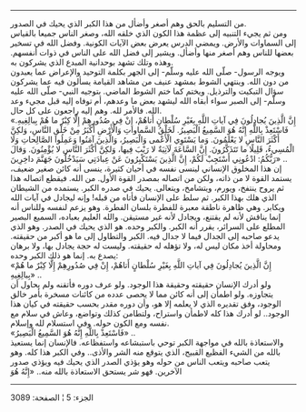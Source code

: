 ------------------------------------------------------------------------

من التسليم بالحق وهم أصغر وأضأل من هذا الكبر الذي يحيك في الصدور.  
ومن ثم يجيء التنبيه إلى عظمة هذا الكون الذي خلقه الله، وصغر الناس جميعا
بالقياس إلى السماوات والأرض. ويمضي الدرس يعرض بعض الآيات الكونية. وفضل
الله في تسخير بعضها للناس وهم أصغر منها وأضأل. ويشير إلى فضل الله على
الناس في ذوات أنفسهم. وهذه وتلك تشهد بوحدانية المبدع الذي يشركون به.  
ويوجه الرسول- صلّى الله عليه وسلّم- إلى الجهر بكلمة التوحيد والإعراض عما
يعبدون من دون الله. وينتهي الشوط بمشهد عنيف من مشاهد القيامة يسألون فيه
عما يشركون سؤال التبكيت والترذيل. ويختم كما ختم الشوط الماضي. بتوجيه
النبي- صلّى الله عليه وسلّم- إلى الصبر سواء أبقاه الله ليشهد بعض ما وعدهم،
أم توفاه إليه قبل مجيء وعد الله. فالأمر لله. وهم إليه راجعون على كل
حال.  
«إِنَّ الَّذِينَ يُجادِلُونَ فِي آياتِ اللَّهِ بِغَيْرِ سُلْطانٍ أَتاهُمْ، إِنْ فِي صُدُورِهِمْ إِلَّا كِبْرٌ ما
هُمْ بِبالِغِيهِ. فَاسْتَعِذْ بِاللَّهِ إِنَّهُ هُوَ السَّمِيعُ الْبَصِيرُ. لَخَلْقُ السَّماواتِ وَالْأَرْضِ أَكْبَرُ
مِنْ خَلْقِ النَّاسِ، وَلكِنَّ أَكْثَرَ النَّاسِ لا يَعْلَمُونَ. وَما يَسْتَوِي الْأَعْمى وَالْبَصِيرُ،
وَالَّذِينَ آمَنُوا وَعَمِلُوا الصَّالِحاتِ وَلَا الْمُسِيءُ، قَلِيلًا ما تَتَذَكَّرُونَ. إِنَّ السَّاعَةَ
لَآتِيَةٌ لا رَيْبَ فِيها، وَلكِنَّ أَكْثَرَ النَّاسِ لا يُؤْمِنُونَ. وَقالَ رَبُّكُمُ: ادْعُونِي أَسْتَجِبْ
لَكُمْ، إِنَّ الَّذِينَ يَسْتَكْبِرُونَ عَنْ عِبادَتِي سَيَدْخُلُونَ جَهَنَّمَ داخِرِينَ» ..  
إن هذا المخلوق الإنساني لينسى نفسه في أحيان كثيرة، ينسى أنه كائن صغير
ضعيف، يستمد القوة لا من ذاته، ولكن من اتصاله بمصدر القوة الأول. من الله.
فيقطع اتصاله هذا ثم يروح ينتفخ، ويورم، ويتشامخ، ويتعالى. يحيك في صدره
الكبر. يستمده من الشيطان الذي هلك بهذا الكبر. ثم سلط على الإنسان فأتاه
من قبله! وإنه ليجادل في آيات الله ويكابر. وهي ظاهرة ناطقة معبرة للفطرة
بلسان الفطرة. وهو يزعم لنفسه وللناس أنه إنما يناقش لأنه لم يقتنع، ويجادل
لأنه غير مستيقن. والله العليم بعباده، السميع البصير المطلع على السرائر،
يقرر أنه الكبر. والكبر وحده. هو الذي يحيك في الصدر. وهو الذي يدعو صاحبه
إلى الجدال فيما لا جدال فيه. الكبر والتطاول إلى ما هو أكبر من حقيقته.
ومحاولة أخذ مكان ليس له، ولا تؤهله له حقيقته. وليست له حجة يجادل بها،
ولا برهان يصدع به. إنما هو ذلك الكبر وحده:  
«إِنَّ الَّذِينَ يُجادِلُونَ فِي آياتِ اللَّهِ بِغَيْرِ سُلْطانٍ أَتاهُمْ، إِنْ فِي صُدُورِهِمْ إِلَّا كِبْرٌ ما
هُمْ بِبالِغِيهِ» ..  
ولو أدرك الإنسان حقيقته وحقيقة هذا الوجود. ولو عرف دوره فأتقنه ولم يحاول
أن يتجاوزه. ولو اطمأن إلى أنه كائن مما لا يحصى عدده من كائنات مسخرة بأمر
خالق الوجود، وفق تقديره الذي لا يعلمه إلا هو، وأن دوره مقدر بحسب حقيقته
في كيان هذا الوجود.. لو أدرك هذا كله لاطمأن واستراح، ولتطامن كذلك
وتواضع، وعاش في سلام مع نفسه ومع الكون حوله. وفي استسلام لله وإسلام.  
«فَاسْتَعِذْ بِاللَّهِ إِنَّهُ هُوَ السَّمِيعُ الْبَصِيرُ» ..  
والاستعاذة بالله في مواجهة الكبر توحي باستبشاعه واستفظاعه. فالإنسان إنما
يستعيذ بالله من الشيء الفظيع القبيح، الذي يتوقع منه الشر والأذى.. وفي
الكبر هذا كله. وهو يتعب صاحبه ويتعب الناس من حوله وهو يؤذي الصدر الذي
يحيك فيه ويؤذي صدور الآخرين. فهو شر يستحق الاستعاذة بالله منه.. «إِنَّهُ هُوَ

------------------------------------------------------------------------

الجزء: 5 ¦ الصفحة: 3089
